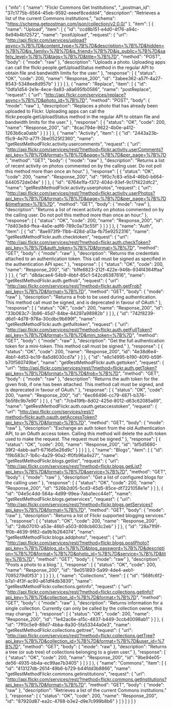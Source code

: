 {
  "info": {
    "name": "Flickr Commons Get Institutions",
    "_postman_id": "37c1775b-6564-45eb-9592-eeeef8ceddd4",
    "description": "Retrieves a list of the current Commons institutions.",
    "schema": "https://schema.getpostman.com/json/collection/v2.0.0/"
  },
  "item": [
    {
      "name": "Upload",
      "item": [
        {
          "id": "ccd8b151-e4d0-4f76-a94c-8e94b4b12572",
          "name": "postUpload",
          "request": {
            "url": "http://api.flickr.com/services/upload?async=%7B%7D&content_type=%7B%7D&description=%7B%7D&hidden=%7B%7D&is_family=%7B%7D&is_friend=%7B%7D&is_public=%7B%7D&safety_level=%7B%7D&tags=%7B%7D&title=%7B%7D",
            "method": "POST",
            "body": {
              "mode": "raw"
            },
            "description": "Uploads a photo. Uploading apps can call the flickr.people.getUploadStatus method in the regular API to obtain file and bandwidth limits for the user."
          },
          "response": [
            {
              "status": "OK",
              "code": 200,
              "name": "Response_200",
              "id": "3abee362-a57f-4a27-8543-5348ee8d957b"
            }
          ]
        }
      ]
    },
    {
      "name": "Replace",
      "item": [
        {
          "id": "0dfa1d54-2e1e-4ece-9a83-a8a695fb0586",
          "name": "postReplace",
          "request": {
            "url": "http://api.flickr.com/services/replace?async=%7B%7D&photo_id=%7B%7D",
            "method": "POST",
            "body": {
              "mode": "raw"
            },
            "description": "Replaces a photo that has already been uploaded to Flickr. Uploading apps can call the flickr.people.getUploadStatus method in the regular API to obtain file and bandwidth limits for the user."
          },
          "response": [
            {
              "status": "OK",
              "code": 200,
              "name": "Response_200",
              "id": "8cac794e-9622-4b0e-a412-1263b6ca0abb"
            }
          ]
        }
      ]
    },
    {
      "name": "Activity",
      "item": [
        {
          "id": "2443a23b-f5c9-4e70-a77f-3be0525f2360",
          "name": "getRestMethodFlickr.activity.usercomments",
          "request": {
            "url": "http://api.flickr.com/services/rest/?method=flickr.activity.userComments?api_key=%7B%7D&format=%7B%7D&page=%7B%7D&per_page=%7B%7D",
            "method": "GET",
            "body": {
              "mode": "raw"
            },
            "description": "Returns a list of recent activity on photos commented on by the calling user. Do not poll this method more than once an hour."
          },
          "response": [
            {
              "status": "OK",
              "code": 200,
              "name": "Response_200",
              "id": "9f0c7c83-e5b4-46b0-b664-6440572de04e"
            }
          ]
        },
        {
          "id": "6764e1fa-f372-404d-93ef-9c17f422dfc2",
          "name": "getRestMethodFlickr.activity.userphotos",
          "request": {
            "url": "http://api.flickr.com/services/rest/?method=flickr.activity.userPhotos?api_key=%7B%7D&format=%7B%7D&page=%7B%7D&per_page=%7B%7D&timeframe=%7B%7D",
            "method": "GET",
            "body": {
              "mode": "raw"
            },
            "description": "Returns a list of recent activity on photos commented on by the calling user. Do not poll this method more than once an hour."
          },
          "response": [
            {
              "status": "OK",
              "code": 200,
              "name": "Response_200",
              "id": "7d403e8d-ffea-4a0e-adf6-789c0a73c55f"
            }
          ]
        }
      ]
    },
    {
      "name": "Auth",
      "item": [
        {
          "id": "8ae973f9-11bb-428d-a13a-fb75e9252316",
          "name": "getRestMethodFlickr.auth.checktoken",
          "request": {
            "url": "http://api.flickr.com/services/rest/?method=flickr.auth.checkToken?api_key=%7B%7D&auth_token=%7B%7D&format=%7B%7D",
            "method": "GET",
            "body": {
              "mode": "raw"
            },
            "description": "Returns the credentials attached to an authentication token. This call must be signed as specified in the authentication API spec."
          },
          "response": [
            {
              "status": "OK",
              "code": 200,
              "name": "Response_200",
              "id": "b1fe6823-212f-422e-946b-934f4364ffaa"
            }
          ]
        },
        {
          "id": "d8dacae4-54b9-4bbf-85c1-542cd6387616",
          "name": "getRestMethodFlickr.auth.getfrob",
          "request": {
            "url": "http://api.flickr.com/services/rest/?method=flickr.auth.getFrob?api_key=%7B%7D&format=%7B%7D",
            "method": "GET",
            "body": {
              "mode": "raw"
            },
            "description": "Returns a frob to be used during authentication. This method call must be signed, and is deprecated in favour of OAuth."
          },
          "response": [
            {
              "status": "OK",
              "code": 200,
              "name": "Response_200",
              "id": "33b063c7-3b96-45d7-84be-84297a98982b"
            }
          ]
        },
        {
          "id": "742f8239-d6d1-4d78-978a-30cdbc9b699f",
          "name": "getRestMethodFlickr.auth.getfulltoken",
          "request": {
            "url": "http://api.flickr.com/services/rest/?method=flickr.auth.getFullToken?api_key=%7B%7D&format=%7B%7D&mini_token=%7B%7D",
            "method": "GET",
            "body": {
              "mode": "raw"
            },
            "description": "Get the full authentication token for a mini-token. This method call must be signed."
          },
          "response": [
            {
              "status": "OK",
              "code": 200,
              "name": "Response_200",
              "id": "4e38d6e4-4bb1-4d53-bc19-8a5d8030cd7a"
            }
          ]
        },
        {
          "id": "e8c14995-b190-40f0-b59f-b70f560749be",
          "name": "getRestMethodFlickr.auth.gettoken",
          "request": {
            "url": "http://api.flickr.com/services/rest/?method=flickr.auth.getToken?api_key=%7B%7D&format=%7B%7D&frob=%7B%7D",
            "method": "GET",
            "body": {
              "mode": "raw"
            },
            "description": "Returns the auth token for the given frob, if one has been attached. This method call must be signed, and is deprecated in favour of OAuth."
          },
          "response": [
            {
              "status": "OK",
              "code": 200,
              "name": "Response_200",
              "id": "6ec66496-cc79-4871-b376-5b5f8c9b7e90"
            }
          ]
        },
        {
          "id": "7cb419fb-8d02-425d-8012-d63c62085a69",
          "name": "getRestMethodFlickr.auth.oauth.getaccesstoken",
          "request": {
            "url": "http://api.flickr.com/services/rest/?method=flickr.auth.oauth.getAccessToken?api_key=%7B%7D&format=%7B%7D",
            "method": "GET",
            "body": {
              "mode": "raw"
            },
            "description": "Exchange an auth token from the old Authentication API, to an OAuth access token. Calling this method will delete the auth token used to make the request. The request must be signed."
          },
          "response": [
            {
              "status": "OK",
              "code": 200,
              "name": "Response_200",
              "id": "bf5d5680-39f2-4abb-aaf1-6716d5e26d9c"
            }
          ]
        }
      ]
    },
    {
      "name": "Blogs",
      "item": [
        {
          "id": "f9b583c7-1b6c-4a29-90a2-ff0fb96a4e27",
          "name": "getRestMethodFlickr.blogs.getlist",
          "request": {
            "url": "http://api.flickr.com/services/rest/?method=flickr.blogs.getList?api_key=%7B%7D&format=%7B%7D&service=%7B%7D",
            "method": "GET",
            "body": {
              "mode": "raw"
            },
            "description": "Get a list of configured blogs for the calling user."
          },
          "response": [
            {
              "status": "OK",
              "code": 200,
              "name": "Response_200",
              "id": "526b2d05-5cd3-45d5-85ce-df7221058e1e"
            }
          ]
        },
        {
          "id": "04e5c4dd-564a-4d99-99ea-7aba1ecc44e1",
          "name": "getRestMethodFlickr.blogs.getservices",
          "request": {
            "url": "http://api.flickr.com/services/rest/?method=flickr.blogs.getServices?api_key=%7B%7D&format=%7B%7D",
            "method": "GET",
            "body": {
              "mode": "raw"
            },
            "description": "Returns a list of Flickr supported blogging services."
          },
          "response": [
            {
              "status": "OK",
              "code": 200,
              "name": "Response_200",
              "id": "2db07010-a53e-46b1-a503-808cb603c2eb"
            }
          ]
        },
        {
          "id": "28a71f9f-1f0b-4639-9f82-da9b1b264074",
          "name": "getRestMethodFlickr.blogs.addphoto",
          "request": {
            "url": "http://api.flickr.com/services/rest/?method=flickr.blogs.postPhoto?api_key=%7B%7D&blog_id=%7B%7D&blog_password=%7B%7D&description=%7B%7D&format=%7B%7D&photo_id=%7B%7D&service=%7B%7D&title=%7B%7D",
            "method": "GET",
            "body": {
              "mode": "raw"
            },
            "description": "Posts a photo to a blog."
          },
          "response": [
            {
              "status": "OK",
              "code": 200,
              "name": "Response_200",
              "id": "8e051893-5a99-4de4-aeb1-7095279d0f53"
            }
          ]
        }
      ]
    },
    {
      "name": "Collections",
      "item": [
        {
          "id": "568fc6f2-b7a1-4f3f-ac90-a61df4db3839",
          "name": "getRestMethodFlickr.collections.getinfo",
          "request": {
            "url": "http://api.flickr.com/services/rest/?method=flickr.collections.getInfo?api_key=%7B%7D&collection_id=%7B%7D&format=%7B%7D",
            "method": "GET",
            "body": {
              "mode": "raw"
            },
            "description": "Returns information for a single collection. Currently can only be called by the collection owner, this may change."
          },
          "response": [
            {
              "status": "OK",
              "code": 200,
              "name": "Response_200",
              "id": "1e42ac6e-a15c-4837-b449-3ccb40098ab1"
            }
          ]
        },
        {
          "id": "7ff0c5e9-89d7-4bba-8a30-5fa53344a0e3",
          "name": "getRestMethodFlickr.collections.gettree",
          "request": {
            "url": "http://api.flickr.com/services/rest/?method=flickr.collections.getTree?api_key=%7B%7D&collection_id=%7B%7D&format=%7B%7D&user_id=%7B%7D",
            "method": "GET",
            "body": {
              "mode": "raw"
            },
            "description": "Returns a tree (or sub tree) of collections belonging to a given user."
          },
          "response": [
            {
              "status": "OK",
              "code": 200,
              "name": "Response_200",
              "id": "9be94e05-de56-4935-bb4a-ec99ae7b3405"
            }
          ]
        }
      ]
    },
    {
      "name": "Commons",
      "item": [
        {
          "id": "413127db-2614-49b6-b729-b44fdd3b8866",
          "name": "getRestMethodFlickr.commons.getinstitutions",
          "request": {
            "url": "http://api.flickr.com/services/rest/?method=flickr.commons.getInstitutions?api_key=%7B%7D&format=%7B%7D",
            "method": "GET",
            "body": {
              "mode": "raw"
            },
            "description": "Retrieves a list of the current Commons institutions."
          },
          "response": [
            {
              "status": "OK",
              "code": 200,
              "name": "Response_200",
              "id": "87920d87-ea2c-4768-b3e2-d9e7c999b8b6"
            }
          ]
        }
      ]
    }
  ]
}